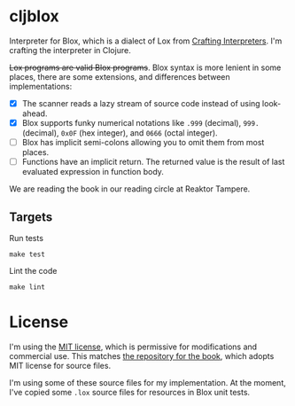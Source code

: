 # cljblox

Interpreter for Blox, which is a dialect of Lox from [Crafting Interpreters](https://craftinginterpreters.com/). I'm crafting the interpreter in Clojure.

~~Lox programs are valid Blox programs~~. Blox syntax is more lenient in some places, there are some extensions, and differences between implementations:

- [x] The scanner reads a lazy stream of source code instead of using look-ahead.
- [x] Blox supports funky numerical notations like `.999` (decimal), `999.` (decimal), `0x0F` (hex integer), and `0666` (octal integer).
- [ ] Blox has implicit semi-colons allowing you to omit them from most places.
- [ ] Functions have an implicit return. The returned value is the result of last evaluated expression in function body.

We are reading the book in our reading circle at Reaktor Tampere.

## Targets

Run tests

    make test

Lint the code

    make lint

# License

I'm using the [MIT license](./LICENSE), which is permissive for modifications and commercial use. This matches [the repository for the book](https://github.com/munificent/craftinginterpreters), which adopts MIT license for source files.

I'm using some of these source files for my implementation. At the moment, I've copied some `.lox` source files for resources in Blox unit tests.
